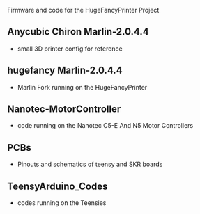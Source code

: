 
Firmware and code for the HugeFancyPrinter Project


## Anycubic Chiron Marlin-2.0.4.4
- small 3D printer config for reference 

## hugefancy Marlin-2.0.4.4
- Marlin Fork running on the HugeFancyPrinter

## Nanotec-MotorController
- code running on the Nanotec C5-E And N5 Motor Controllers

## PCBs
- Pinouts and schematics of teensy and SKR boards

## TeensyArduino_Codes
- codes running on the Teensies

